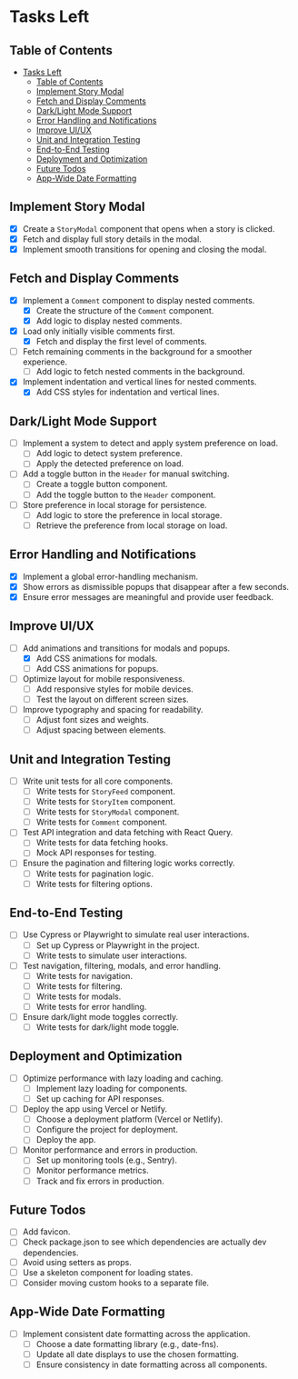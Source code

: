 # Tasks Left

## Table of Contents

- [Tasks Left](#tasks-left)
  - [Table of Contents](#table-of-contents)
  - [Implement Story Modal](#implement-story-modal)
  - [Fetch and Display Comments](#fetch-and-display-comments)
  - [Dark/Light Mode Support](#darklight-mode-support)
  - [Error Handling and Notifications](#error-handling-and-notifications)
  - [Improve UI/UX](#improve-uiux)
  - [Unit and Integration Testing](#unit-and-integration-testing)
  - [End-to-End Testing](#end-to-end-testing)
  - [Deployment and Optimization](#deployment-and-optimization)
  - [Future Todos](#future-todos)
  - [App-Wide Date Formatting](#app-wide-date-formatting)

## Implement Story Modal

- [x] Create a `StoryModal` component that opens when a story is clicked.
- [x] Fetch and display full story details in the modal.
- [x] Implement smooth transitions for opening and closing the modal.

## Fetch and Display Comments

- [x] Implement a `Comment` component to display nested comments.
  - [x] Create the structure of the `Comment` component.
  - [x] Add logic to display nested comments.
- [x] Load only initially visible comments first.
  - [x] Fetch and display the first level of comments.
- [ ] Fetch remaining comments in the background for a smoother experience.
  - [ ] Add logic to fetch nested comments in the background.
- [x] Implement indentation and vertical lines for nested comments.
  - [x] Add CSS styles for indentation and vertical lines.

## Dark/Light Mode Support

- [ ] Implement a system to detect and apply system preference on load.
  - [ ] Add logic to detect system preference.
  - [ ] Apply the detected preference on load.
- [ ] Add a toggle button in the `Header` for manual switching.
  - [ ] Create a toggle button component.
  - [ ] Add the toggle button to the `Header` component.
- [ ] Store preference in local storage for persistence.
  - [ ] Add logic to store the preference in local storage.
  - [ ] Retrieve the preference from local storage on load.

## Error Handling and Notifications

- [x] Implement a global error-handling mechanism.
- [x] Show errors as dismissible popups that disappear after a few seconds.
- [x] Ensure error messages are meaningful and provide user feedback.

## Improve UI/UX

- [ ] Add animations and transitions for modals and popups.
  - [x] Add CSS animations for modals.
  - [ ] Add CSS animations for popups.
- [ ] Optimize layout for mobile responsiveness.
  - [ ] Add responsive styles for mobile devices.
  - [ ] Test the layout on different screen sizes.
- [ ] Improve typography and spacing for readability.
  - [ ] Adjust font sizes and weights.
  - [ ] Adjust spacing between elements.

## Unit and Integration Testing

- [ ] Write unit tests for all core components.
  - [ ] Write tests for `StoryFeed` component.
  - [ ] Write tests for `StoryItem` component.
  - [ ] Write tests for `StoryModal` component.
  - [ ] Write tests for `Comment` component.
- [ ] Test API integration and data fetching with React Query.
  - [ ] Write tests for data fetching hooks.
  - [ ] Mock API responses for testing.
- [ ] Ensure the pagination and filtering logic works correctly.
  - [ ] Write tests for pagination logic.
  - [ ] Write tests for filtering options.

## End-to-End Testing

- [ ] Use Cypress or Playwright to simulate real user interactions.
  - [ ] Set up Cypress or Playwright in the project.
  - [ ] Write tests to simulate user interactions.
- [ ] Test navigation, filtering, modals, and error handling.
  - [ ] Write tests for navigation.
  - [ ] Write tests for filtering.
  - [ ] Write tests for modals.
  - [ ] Write tests for error handling.
- [ ] Ensure dark/light mode toggles correctly.
  - [ ] Write tests for dark/light mode toggle.

## Deployment and Optimization

- [ ] Optimize performance with lazy loading and caching.
  - [ ] Implement lazy loading for components.
  - [ ] Set up caching for API responses.
- [ ] Deploy the app using Vercel or Netlify.
  - [ ] Choose a deployment platform (Vercel or Netlify).
  - [ ] Configure the project for deployment.
  - [ ] Deploy the app.
- [ ] Monitor performance and errors in production.
  - [ ] Set up monitoring tools (e.g., Sentry).
  - [ ] Monitor performance metrics.
  - [ ] Track and fix errors in production.

## Future Todos

- [ ] Add favicon.
- [ ] Check package.json to see which dependencies are actually dev dependencies.
- [ ] Avoid using setters as props.
- [ ] Use a skeleton component for loading states.
- [ ] Consider moving custom hooks to a separate file.

## App-Wide Date Formatting

- [ ] Implement consistent date formatting across the application.
  - [ ] Choose a date formatting library (e.g., date-fns).
  - [ ] Update all date displays to use the chosen formatting.
  - [ ] Ensure consistency in date formatting across all components.
